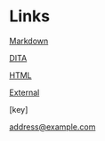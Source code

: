 Links
=====

[Markdown](concept.md)

[DITA](topic.dita)

[HTML](test.html)

[External](http://www.example.com/test.html)

[key]

<address@example.com>
